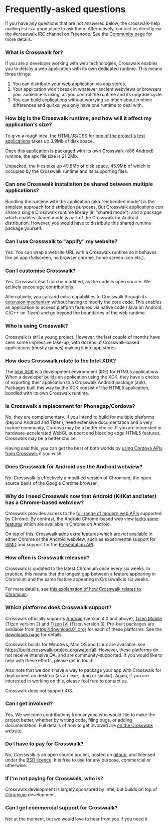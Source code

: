 # Frequently-asked questions

If you have any questions that are not answered below, the crosswalk-help mailing list is a good place to ask them. Alternatively, contact us directly via the #crosswalk IRC channel on Freenode. See the [Community page](#documentation/community) for more details.

### What is Crosswalk for?

If you are a developer working with web technologies, Crosswalk enables you to deploy a web application with its own dedicated runtime. This means three things:

1.  You can distribute your web application via app stores.
2.  Your application won't break in whatever ancient webviews or browsers your audience is using, as you control the runtime and its upgrade cycle.
3.  You can build applications without worrying so much about runtime differences and quirks: you only have one runtime to deal with.

### How big is the Crosswalk runtime, and how will it affect my application's size?

To give a rough idea, the HTML/JS/CSS for [one of the project's test applications](https://github.com/crosswalk-project/crosswalk-apk-generator/tree/master/test/functional/demo-app) takes up 3.9Mb of disk space.

Once this application is packaged with its own Crosswalk (x86 Android) runtime, the apk file size is 21.2Mb.

Unpacked, the files take up 49.8Mb of disk space, 45.9Mb of which is occupied by the Crosswalk runtime and its supporting files.

### Can one Crosswalk installation be shared between multiple applications?

Bundling the runtime with the application (aka "embedded mode") is the simplest approach for distribution purposes. But Crosswalk applications *can* share a single Crosswalk runtime library (in "shared mode"); and a package which enables shared mode is part of the Crosswalk for Android distribution. However, you would have to distribute this shared runtime package yourself.

### Can I use Crosswalk to "appify" my website?

Yes. You can wrap a website URL with a Crosswalk runtime so it behaves like an app (fullscreen, no browser chrome, home screen icon etc.).

### Can I customise Crosswalk?

Yes. Crosswalk itself can be modified, as the code is open source. We actively encourage [contributions](https://crosswalk-project.org/#contribute/overview).

Alternatively, you can add extra capabilities to Crosswalk through its [extension mechanism](#wiki/Crosswalk-Extensions) without having to modify the core code. This enables an application to access platform features via native code (Java on Android, C/C++ on Tizen) and go beyond the boundaries of the web runtime.

### Who is using Crosswalk?

Crosswalk is still a young project. However, the last couple of months have seen some impressive take-up, with dozens of Crosswalk-based applications (mostly games) making it into app stores.

### How does Crosswalk relate to the Intel XDK?

The [Intel XDK](http://xdk-software.intel.com/) is a development environment (IDE) for HTML5 applications. When a developer builds an application using the XDK, they have a choice of exporting their application to a Crosswalk Android package (apk). Packages built this way by the XDK consist of the HTML5 application, bundled with its own Crosswalk runtime.

### Is Crosswalk a replacement for Phonegap/Cordova?

No, they are complementary. If you intend to build for multiple platforms (beyond Android and Tizen), need extensive documentation and a very mature community, Cordova may be a better choice. If you are interested in hardware-accelerated WebGL support and bleeding edge HTML5 features, Crosswalk may be a better choice.

Having said this, you can get the best of both worlds by [using Cordova APIs from Crosswalk](https://crosswalk-project.org/#wiki/Crosswalk-cordova-android) if you wish.

### Does Crosswalk for Android use the Android webview?

No. Crosswalk is effectively a modified version of Chromium, the open source basis of the Google Chrome browser.

### Why do I need Crosswalk now that Android (KitKat and later) has a Chrome-based webview?

Crosswalk provides access to the [full range of modern web APIs](https://crosswalk-project.org/#documentation/apis) supported by Chrome. By contrast, the Android Chrome-based web view [lacks some features](https://developers.google.com/chrome/mobile/docs/webview/overview#does_the_new_webview_have_feature_parity_with_chrome_for_android) which are available in Chrome on Android.

On top of this, Crosswalk adds extra features which are *not* available in either Chrome or the Android webview, such as experimental support for [SIMD](https://01.org/blogs/tlcounts/2014/bringing-simd-javascript) and support for the [Presentation API](https://crosswalk-project.org/#wiki/presentation-api-manual).

### How often is Crosswalk released?

Crosswalk is updated to the latest Chromium once every six weeks. In practice, this means that the longest gap between a feature appearing in Chromium and the same feature appearing in Crosswalk is six weeks.

For more details, see [this explanation of how Crosswalk relates to Chromium](https://crosswalk-project.org/#wiki/Downstream-Chromium).

### Which platforms does Crosswalk support?

Crosswalk officially supports [Android](http://www.android.com/) (version 4.0 and above), [Tizen Mobile](https://www.tizen.org/) (Tizen version 2) and [Tizen IVI](https://wiki.tizen.org/wiki/IVI) (Tizen version 3). Pre-built packages are available from https://download.01.org/ for each of these platforms. See the [downloads page](https://crosswalk-project.org/#documentation/downloads) for details.

Crosswalk builds for Windows, Mac OS and Linux are available: see https://build.crosswalk-project.org/waterfall. However, these platforms do not receive intensive QA, and are community-supported. If you would like to help with these efforts, please get in touch.

Also note that we don't have a way to package your app with Crosswalk for deployment on desktop (as an .exe, .dmg or similar). Again, if you are interested in working on this, please feel free to contact us.

Crosswalk does not support iOS.

### Can I get involved?

Yes. We welcome contributions from anyone who would like to make the project better, whether by writing code, filing bugs, or adding documentation. Full details of how to get involved are [on the Crosswalk website](https://crosswalk-project.org/#contribute/overview).

### Do I have to pay for Crosswalk?

No, Crosswalk is an open source project, hosted on [github](https://github.com/crosswalk-project/crosswalk), and licensed under the [BSD licence](https://github.com/crosswalk-project/crosswalk/blob/master/LICENSE). It is free to use for any purpose, commercial or otherwise.

### If I'm not paying for Crosswalk, who is?

Crosswalk development is largely sponsored by Intel, but builds on top of [Chromium](http://www.chromium.org/) development.

### Can I get commercial support for Crosswalk?

Not at the moment, but we would love to hear from you if you need it.
